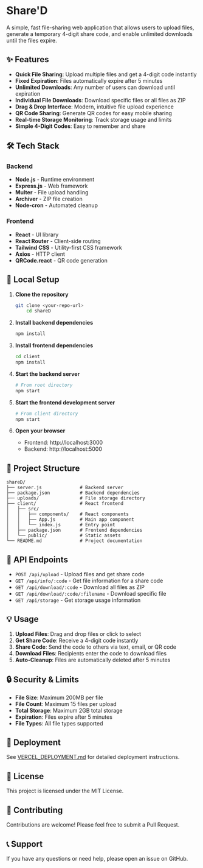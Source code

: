 # Share'D

A simple, fast file-sharing web application that allows users to upload files, generate a temporary 4-digit share code, and enable unlimited downloads until the files expire.

## ✨ Features

- **Quick File Sharing**: Upload multiple files and get a 4-digit code instantly
- **Fixed Expiration**: Files automatically expire after 5 minutes
- **Unlimited Downloads**: Any number of users can download until expiration
- **Individual File Downloads**: Download specific files or all files as ZIP
- **Drag & Drop Interface**: Modern, intuitive file upload experience
- **QR Code Sharing**: Generate QR codes for easy mobile sharing
- **Real-time Storage Monitoring**: Track storage usage and limits
- **Simple 4-Digit Codes**: Easy to remember and share

## 🛠️ Tech Stack

### Backend
- **Node.js** - Runtime environment
- **Express.js** - Web framework
- **Multer** - File upload handling
- **Archiver** - ZIP file creation
- **Node-cron** - Automated cleanup

### Frontend
- **React** - UI library
- **React Router** - Client-side routing
- **Tailwind CSS** - Utility-first CSS framework
- **Axios** - HTTP client
- **QRCode.react** - QR code generation

## 🚀 Local Setup

1. **Clone the repository**
   ```bash
   git clone <your-repo-url>
       cd shareD
   ```

2. **Install backend dependencies**
   ```bash
   npm install
   ```

3. **Install frontend dependencies**
   ```bash
   cd client
   npm install
   ```

4. **Start the backend server**
   ```bash
   # From root directory
   npm start
   ```

5. **Start the frontend development server**
   ```bash
   # From client directory
   npm start
   ```

6. **Open your browser**
   - Frontend: http://localhost:3000
   - Backend: http://localhost:5000

## 📁 Project Structure

```
shareD/
├── server.js              # Backend server
├── package.json           # Backend dependencies
├── uploads/               # File storage directory
├── client/                # React frontend
│   ├── src/
│   │   ├── components/    # React components
│   │   ├── App.js         # Main app component
│   │   └── index.js       # Entry point
│   ├── package.json       # Frontend dependencies
│   └── public/            # Static assets
└── README.md              # Project documentation
```

## 🔧 API Endpoints

- `POST /api/upload` - Upload files and get share code
- `GET /api/info/:code` - Get file information for a share code
- `GET /api/download/:code` - Download all files as ZIP
- `GET /api/download/:code/:filename` - Download specific file
- `GET /api/storage` - Get storage usage information

## 💡 Usage

1. **Upload Files**: Drag and drop files or click to select
2. **Get Share Code**: Receive a 4-digit code instantly
3. **Share Code**: Send the code to others via text, email, or QR code
4. **Download Files**: Recipients enter the code to download files
5. **Auto-Cleanup**: Files are automatically deleted after 5 minutes

## 🔒 Security & Limits

- **File Size**: Maximum 200MB per file
- **File Count**: Maximum 15 files per upload
- **Total Storage**: Maximum 2GB total storage
- **Expiration**: Files expire after 5 minutes
- **File Types**: All file types supported

## 🚀 Deployment

See [VERCEL_DEPLOYMENT.md](./VERCEL_DEPLOYMENT.md) for detailed deployment instructions.

## 📝 License

This project is licensed under the MIT License.

## 🤝 Contributing

Contributions are welcome! Please feel free to submit a Pull Request.

## 📞 Support

If you have any questions or need help, please open an issue on GitHub.
